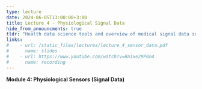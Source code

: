 ```yaml
---
type: lecture
date: 2024-06-05T13:00:00+3:00
title: Lecture 4 - Physiological Signal Data
hide_from_announcments: true
tldr: "Health data science tools and overview of medical signal data such as EEGs"
links: 
#    - url: /static_files/lectures/lecture_4_sensor_data.pdf
#      name: slides 
#    - url: https://www.youtube.com/watch?v=Rn1xe29P0n4
#      name: recording
---
```

<strong>Module 4: Physiological Sensors (Signal Data)</strong>
